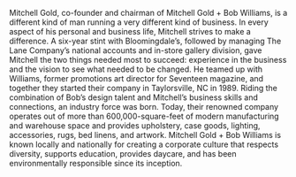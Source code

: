 Mitchell Gold, co-founder and chairman of Mitchell Gold + Bob Williams, is a different kind of man running a very different kind of business. In every aspect of his personal and business life, Mitchell strives to make a difference. A six-year stint with Bloomingdale’s, followed by managing The Lane Company’s national accounts and in-store gallery division, gave Mitchell the two things needed most to succeed: experience in the business and the vision to see what needed to be changed. He teamed up with Williams, former promotions art director for Seventeen magazine, and together they started their company in Taylorsville, NC in 1989. Riding the combination of Bob’s design talent and Mitchell’s business skills and connections, an industry force was born. Today, their renowned company operates out of more than 600,000-square-feet of modern manufacturing and warehouse space and provides upholstery, case goods, lighting, accessories, rugs, bed linens, and artwork. Mitchell Gold + Bob Williams is known locally and nationally for creating a corporate culture that respects diversity, supports education, provides daycare, and has been environmentally responsible since its inception.
